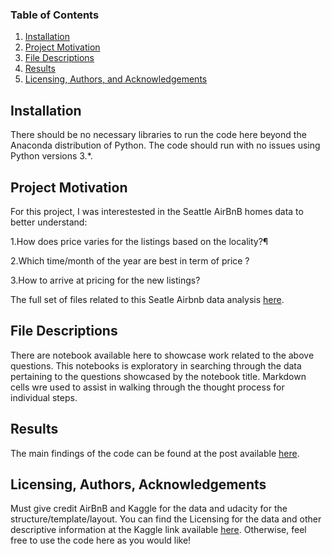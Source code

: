 
### Table of Contents

1. [Installation](#installation)
2. [Project Motivation](#motivation)
3. [File Descriptions](#files)
4. [Results](#results)
5. [Licensing, Authors, and Acknowledgements](#licensing)

## Installation <a name="installation"></a>

There should be no necessary libraries to run the code here beyond the Anaconda distribution of Python.  The code should run with no issues using Python versions 3.*.

## Project Motivation<a name="motivation"></a>

For this project, I was interestested in the Seattle AirBnB homes data to better understand:

1.How does price varies for the listings based on the locality?¶

2.Which time/month of the year are best in term of price ?

3.How to arrive at pricing for the new listings?

The full set of files related to this Seatle Airbnb data analysis [here](https://www.kaggle.com/airbnb/seattle/data).


## File Descriptions <a name="files"></a>

There are notebook available here to showcase work related to the above questions.  This notebooks is exploratory in searching through the data pertaining to the questions showcased by the notebook title.  Markdown cells wre used to assist in walking through the thought process for individual steps.  


## Results<a name="results"></a>

The main findings of the code can be found at the post available [here](https://medium.com/@josh_2774/how-do-you-become-a-developer-5ef1c1c68711).

## Licensing, Authors, Acknowledgements<a name="licensing"></a>

Must give credit AirBnB and Kaggle for the data and udacity for the structure/template/layout.  You can find the Licensing for the data and other descriptive information at the Kaggle link available [here](https://www.kaggle.com/airbnb/seatle/data).  Otherwise, feel free to use the code here as you would like! 

